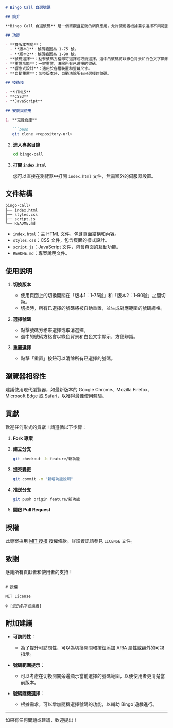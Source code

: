 ```markdown
# Bingo Call 自選號碼

## 簡介

**Bingo Call 自選號碼** 是一個直觀且互動的網頁應用，允許使用者根據需求選擇不同範圍的 Bingo 號碼（1-75 或 1-90）。使用者可以透過點擊號碼方格來選擇或取消選擇號碼，並可透過切換開關在兩個版本之間切換，切換時會自動重置已選擇的號碼。

## 功能

- **雙版本布局**：
  - **版本1**：號碼範圍為 1-75 號。
  - **版本2**：號碼範圍為 1-90 號。
- **號碼選擇**：點擊號碼方格即可選擇或取消選擇，選中的號碼將以綠色背景和白色文字顯示。
- **重置功能**：一鍵重置，清除所有已選擇的號碼。
- **響應式設計**：適用於各種裝置和螢幕尺寸。
- **自動重置**：切換版本時，自動清除所有已選擇的號碼。

## 技術棧

- **HTML5**
- **CSS3**
- **JavaScript**

## 安裝與使用

1. **克隆倉庫**

   ```bash
   git clone <repository-url>
   ```

2. **進入專案目錄**

   ```bash
   cd bingo-call
   ```

3. **打開 `index.html`**

   您可以直接在瀏覽器中打開 `index.html` 文件，無需額外的伺服器設置。

## 文件結構

```
bingo-call/
├── index.html
├── styles.css
├── script.js
└── README.md
```

- `index.html`：主 HTML 文件，包含頁面結構和內容。
- `styles.css`：CSS 文件，包含頁面的樣式設計。
- `script.js`：JavaScript 文件，包含頁面的互動功能。
- `README.md`：專案說明文件。

## 使用說明

1. **切換版本**
   - 使用頁面上的切換開關在「版本1：1-75號」和「版本2：1-90號」之間切換。
   - 切換時，所有已選擇的號碼將被自動重置，並生成對應範圍的號碼網格。

2. **選擇號碼**
   - 點擊號碼方格來選擇或取消選擇。
   - 選中的號碼方格會以綠色背景和白色文字顯示，方便辨識。

3. **重置選擇**
   - 點擊「重置」按鈕可以清除所有已選擇的號碼。

## 瀏覽器相容性

建議使用現代瀏覽器，如最新版本的 Google Chrome、Mozilla Firefox、Microsoft Edge 或 Safari，以獲得最佳使用體驗。

## 貢獻

歡迎任何形式的貢獻！請遵循以下步驟：

1. **Fork 專案**
2. **建立分支**

   ```bash
   git checkout -b feature/新功能
   ```

3. **提交變更**

   ```bash
   git commit -m "新增功能說明"
   ```

4. **推送分支**

   ```bash
   git push origin feature/新功能
   ```

5. **開啟 Pull Request**

## 授權

此專案採用 [MIT 授權](LICENSE) 授權條款。詳細資訊請參見 `LICENSE` 文件。

## 致謝

感謝所有貢獻者和使用者的支持！

```

# 授權

MIT License

© [您的名字或組織]

```

## 附加建議

- **可訪問性**：
  - 為了提升可訪問性，可以為切換開關和按鈕添加 ARIA 屬性或額外的可視指示。
  
- **號碼範圍提示**：
  - 可以考慮在切換開關旁邊顯示當前選擇的號碼範圍，以便使用者更清楚當前版本。

- **號碼隨機選擇**：
  - 根據需求，可以增加隨機選擇號碼的功能，以輔助 Bingo 遊戲進行。

---

如果有任何問題或建議，歡迎提出！

```
